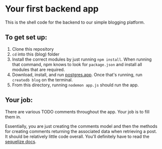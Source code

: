 Your first backend app
======

This is the shell code for the backend to our simple blogging platform. 

To get set up:
------

1. Clone this repository
2. `cd` into this (blog) folder
3. Install the correct modules by just running `npm install`. When running
    that command, npm knows to look for `package.json` and install all modules
    that are required. 
4. Download, install, and run [postgres.app](postgresapp.com). Once that's running,
    run `createdb blog` on the terminal. 
5. From this directory, running `nodemon app.js` should run the app.
    

Your job:
------
There are various TODO comments throughout the app. Your job is to fill them in. 

Essentially, you are just creating the comments model and then the methods for
creating comments returning the associated data when retrieving a post. It should
be relatively little code overall. You'll definitely have to read the [sequelize docs](http://docs.sequelizejs.com/en/latest/docs). 
